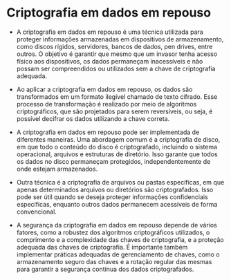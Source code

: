 # Criptografia em dados em repouso

* A criptografia em dados em repouso é uma técnica utilizada para proteger informações armazenadas em dispositivos de armazenamento, como discos rígidos, servidores, bancos de dados, pen drives, entre outros. O objetivo é garantir que mesmo que um invasor tenha acesso físico aos dispositivos, os dados permaneçam inacessíveis e não possam ser compreendidos ou utilizados sem a chave de criptografia adequada.

* Ao aplicar a criptografia em dados em repouso, os dados são transformados em um formato ilegível chamado de texto cifrado. Esse processo de transformação é realizado por meio de algoritmos criptográficos, que são projetados para serem reversíveis, ou seja, é possível decifrar os dados utilizando a chave correta.

* A criptografia em dados em repouso pode ser implementada de diferentes maneiras. Uma abordagem comum é a criptografia de disco, em que todo o conteúdo do disco é criptografado, incluindo o sistema operacional, arquivos e estruturas de diretório. Isso garante que todos os dados no disco permaneçam protegidos, independentemente de onde estejam armazenados.

* Outra técnica é a criptografia de arquivos ou pastas específicas, em que apenas determinados arquivos ou diretórios são criptografados. Isso pode ser útil quando se deseja proteger informações confidenciais específicas, enquanto outros dados permanecem acessíveis de forma convencional.

* A segurança da criptografia em dados em repouso depende de vários fatores, como a robustez dos algoritmos criptográficos utilizados, o comprimento e a complexidade das chaves de criptografia, e a proteção adequada das chaves de criptografia. É importante também implementar práticas adequadas de gerenciamento de chaves, como o armazenamento seguro das chaves e a rotação regular das mesmas para garantir a segurança contínua dos dados criptografados.